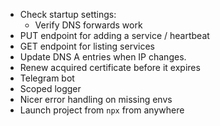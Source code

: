 - Check startup settings:
  - Verify DNS forwards work
- PUT endpoint for adding a service / heartbeat
- GET endpoint for listing services
- Update DNS A entries when IP changes.
- Renew acquired certificate before it expires
- Telegram bot
- Scoped logger
- Nicer error handling on missing envs
- Launch project from `npx` from anywhere

